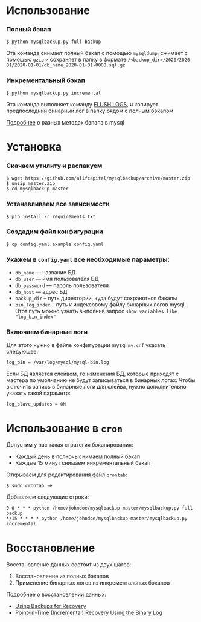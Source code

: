 # Использование

### Полный бэкап
```shell script
$ python mysqlbackup.py full-backup
```
Эта команда снимает полный бэкап с помощью `mysqldump`, сжимает с помощью `gzip` и сохраняет в папку в формате `/<backup_dir>/2020/2020-01/2020-01-01/db_name_2020-01-01-0000.sql.gz`

### Инкрементальный бэкап
```shell script
$ python mysqlbackup.py incremental
``` 

Эта команда выполняет команду [FLUSH LOGS](https://dev.mysql.com/doc/refman/8.0/en/flush.html#flush-logs), и копирует предпоследний бинарный лог в папку рядом с полным бэкапом

[Подробнее](https://dev.mysql.com/doc/refman/5.7/en/backup-methods.html) о разных методах бэпапа в mysql

# Установка

### Скачаем утилиту и распакуем
```shell script
$ wget https://github.com/alifcapital/mysqlbackup/archive/master.zip
$ unzip master.zip
$ cd mysqlbackup-master
```

### Устанавливаем все зависимости 
```shell script
$ pip install -r requirements.txt
```

### Создадим файл конфигурации
```shell script
$ cp config.yaml.example config.yaml
```

### Укажем в `config.yaml` все необходимые параметры:

- `db_name` — название БД
- `db_user` — имя пользователя БД
- `db_password` — пароль пользователя
- `db_host` — адрес БД
- `backup_dir` – путь директории, куда будут сохраняться бэкапы
- `bin_log_index` – путь к индексовому файлу бинарных логов mysql. Этот путь можно узнать выполнив запрос `show variables like "log_bin_index"`

### Включаем бинарные логи
 
Для этого нужно в файле конфигурации mysql `my.cnf` указать следующее:
```shell script
log_bin = /var/log/mysql/mysql-bin.log
```

Если БД является слейвом, то изменения БД, которые приходят с мастера по умолчанию не будут записываться в бинарных логах. Чтобы включить запись в бинарные логи для слейва, нужно дополнительно указать такой параметр:
```shell script
log_slave_updates = ON
``` 

# Использование в `cron`

Допустим у нас такая стратегия бэкапирования:

- Каждый день в полночь снимаем полный бэкап
- Каждые 15 минут снимаем инкрементальный бэкап

Открываем для редактирования файл `crontab`:
```shell script
$ sudo crontab -e
```  

Добавляем следующие строки:
```shell script
0 0 * * * python /home/johndoe/mysqlbackup-master/mysqlbackup.py full-backup
*/15 * * * * python /home/johndoe/mysqlbackup-master/mysqlbackup.py incremental
```

# Восстановление

Восстановление данных состоит из двух шагов:
1. Восстановление из полных бэкапов
2. Применение бинарных логов из инкрементальных бэкапов

Подробнее о восстановлении данных:

- [Using Backups for Recovery](https://dev.mysql.com/doc/refman/8.0/en/recovery-from-backups.html)
- [Point-in-Time (Incremental) Recovery Using the Binary Log](https://dev.mysql.com/doc/refman/5.7/en/point-in-time-recovery.html)

